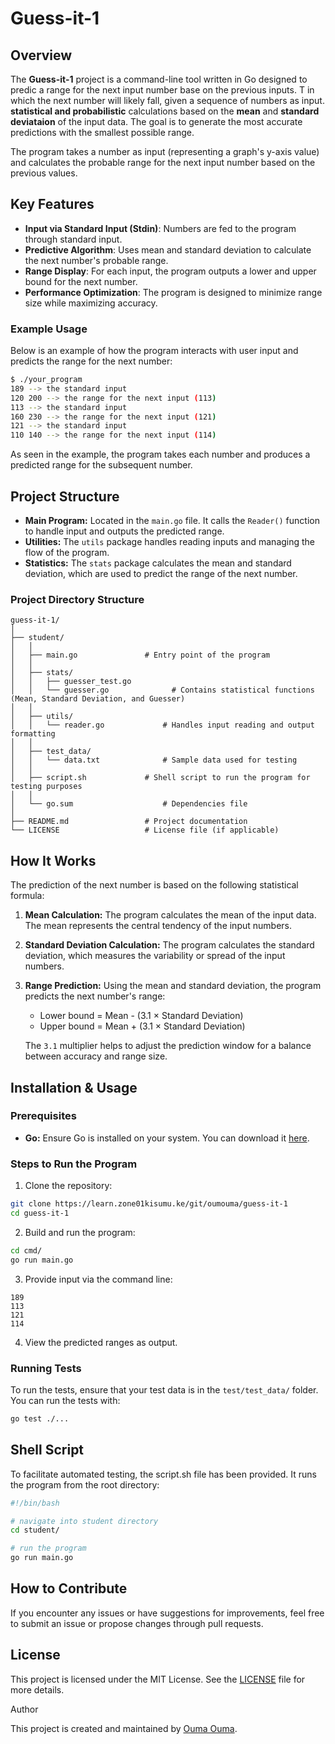 # Guess-it-1

## Overview

The **Guess-it-1** project is a command-line tool written in Go designed to predic a range for the next input number base on the previous inputs. T in which the next number will likely fall, given a sequence of numbers as input. **statistical and probabilistic** calculations based on the **mean** and **standard deviataion** of the input data. The goal is to generate the most accurate predictions with the smallest possible range.

The program takes a number as input (representing a graph's y-axis value) and calculates the probable range for the next input number based on the previous values.

## Key Features

+ **Input via Standard Input (Stdin)**: Numbers are fed to the program through standard input.
+ **Predictive Algorithm**: Uses mean and standard deviation to calculate the next number's probable range.
+ **Range Display**: For each input, the program outputs a lower and upper bound for the next number.
+ **Performance Optimization**: The program is designed to minimize range size while maximizing accuracy.

### Example Usage

Below is an example of how the program interacts with user input and predicts the range for the next number:
```bash
$ ./your_program
189 --> the standard input
120 200 --> the range for the next input (113)
113 --> the standard input
160 230 --> the range for the next input (121)
121 --> the standard input
110 140 --> the range for the next input (114)
```
As seen in the example, the program takes each number and produces a predicted range for the subsequent number.

## Project Structure
+ **Main Program:** Located in the `main.go` file. It calls the `Reader()` function to handle input and outputs the predicted range.
+ **Utilities:** The `utils` package handles reading inputs and managing the flow of the program.
+ **Statistics:** The `stats` package calculates the mean and standard deviation, which are used to predict the range of the next number.

### Project Directory Structure
```
guess-it-1/
│
├── student/
│   │
│   ├── main.go               # Entry point of the program 
│   │
│   ├── stats/
│   │   ├── guesser_test.go
│   │   └── guesser.go              # Contains statistical functions (Mean, Standard Deviation, and Guesser)
│   │
│   ├── utils/
│   │   └── reader.go             # Handles input reading and output formatting
│   │
│   ├── test_data/
│   │   └── data.txt              # Sample data used for testing
│   │
│   ├── script.sh             # Shell script to run the program for testing purposes
│   │
│   └── go.sum                    # Dependencies file
│
├── README.md                 # Project documentation
└── LICENSE                   # License file (if applicable)
```

## How It Works

The prediction of the next number is based on the following statistical formula:

1. **Mean Calculation:** The program calculates the mean of the input data. The mean represents the central tendency of the input numbers.

2. **Standard Deviation Calculation:** The program calculates the standard deviation, which measures the variability or spread of the input numbers.

3. **Range Prediction:** Using the mean and standard deviation, the program predicts the next number's range:
    + Lower bound = Mean - (3.1 × Standard Deviation)
    + Upper bound = Mean + (3.1 × Standard Deviation)

    The `3.1` multiplier helps to adjust the prediction window for a balance between accuracy and range size.

## Installation & Usage

### Prerequisites

 + **Go:** Ensure Go is installed on your system. You can download it [here](https://go.dev/doc/).

### Steps to Run the Program

1. Clone the repository:
```bash
git clone https://learn.zone01kisumu.ke/git/oumouma/guess-it-1
cd guess-it-1
```

2. Build and run the program:
```bash
cd cmd/
go run main.go
```

3. Provide input via the command line:
```
189
113
121
114
```

4. View the predicted ranges as output.

### Running Tests

To run the tests, ensure that your test data is in the `test/test_data/` folder. You can run the tests with:
```bash
go test ./...
```

## Shell Script

To facilitate automated testing, the script.sh file has been provided. It runs the program from the root directory:
```bash
#!/bin/bash

# navigate into student directory
cd student/

# run the program
go run main.go
```

## How to Contribute

If you encounter any issues or have suggestions for improvements, feel free to submit an issue or propose changes through pull requests.

## License

This project is licensed under the MIT License. See the [LICENSE]() file for more details.

Author

This project is created and maintained by [Ouma Ouma](https://github.com/garveyshah).